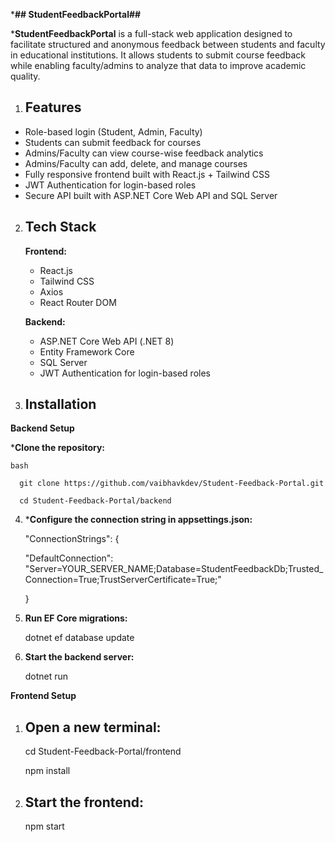 ***## StudentFeedbackPortal##**

***StudentFeedbackPortal** is a full-stack web application designed to facilitate structured and anonymous feedback between students and faculty in educational institutions. It allows students to submit course feedback while enabling faculty/admins to analyze that data to improve academic quality.

1. ## Features
- Role-based login (Student, Admin, Faculty)
- Students can submit feedback for courses
- Admins/Faculty can view course-wise feedback analytics
- Admins/Faculty can add, delete, and manage courses
- Fully responsive frontend built with React.js + Tailwind CSS
- JWT Authentication for login-based roles
- Secure API built with ASP.NET Core Web API and SQL Server

2. ## Tech Stack
   **Frontend:**
      - React.js
      - Tailwind CSS
      - Axios
      - React Router DOM

   **Backend:**
      - ASP.NET Core Web API (.NET 8)
      - Entity Framework Core
      - SQL Server
      - JWT Authentication for login-based roles

3. ## Installation
**Backend Setup**
   
   ***Clone the repository:**
    
    bash
      
      git clone https://github.com/vaibhavkdev/Student-Feedback-Portal.git
     
      cd Student-Feedback-Portal/backend

4. ***Configure the connection string in appsettings.json:**

    "ConnectionStrings":
      {

      "DefaultConnection": "Server=YOUR_SERVER_NAME;Database=StudentFeedbackDb;Trusted_Connection=True;TrustServerCertificate=True;"

      }

6. **Run EF Core migrations:**

    dotnet ef database update

7. **Start the backend server:**

    dotnet run

**Frontend Setup**
1. ## Open a new terminal:

    cd Student-Feedback-Portal/frontend
  
    npm install

2. ## Start the frontend:

    npm start
